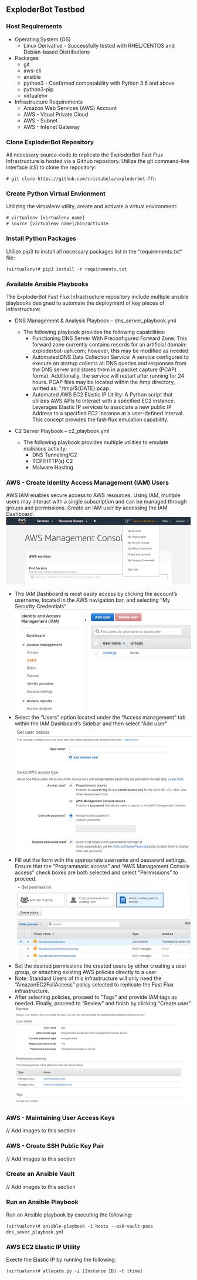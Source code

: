 ## ExploderBot Testbed

### Host Requirements
* Operating System (OS)
  * Linux Derivative - Successfully tested with RHEL/CENTOS and Debian-based Distributions
* Packages
  * git
  * aws-cli
  * ansible
  * python3 - Confirmed compatability with Python 3.6 and above
  * python3-pip
  * virtualenv
* Infrastructure Requirements
  * Amazon Web Services (AWS) Account
  * AWS - Vitual Private Cloud
  * AWS - Subnet
  * AWS - Intenet Gateway

### Clone ExploderBot Repository
 All necessary source-code to replicate the ExploderBot Fast Flux Infrastructure is hosted via a
Github repository. Utilize the git command-line interface (cli) to clone the repository:
```
# git clone https://github.com/cristabela/exploderbot-ffn
```

### Create Python Virtual Envionment
Utilizing the virtualenv utility, create and activate a virtual environment:
```
# virtualenv [virtualenv name]
# source [virtualenv name]/bin/activate
```

### Install Python Packages
Utilize pip3 to install all necessary packages list in the “requirements.txt” file:
```
(virtualenv)# pip3 install -r requirements.txt
```

### Available Ansible Playbooks
The ExploderBot Fast Flux Infrastructure repository include multiple ansible playbooks designed
to automate the deployment of key pieces of infrastructure:
* DNS Management & Analysis Playbook – dns_server_playbook.yml
  * The following playbook provides the following capabilities:
    * Functioning DNS Server With Preconfigured Forward Zone: This forward zone currently contains records for an artificial domain: exploderbot-uah.com; however, this may be modified as needed.
    * Automated DNS Data Collection Service: A service configured to execute on startup collects all DNS queries and responses from the DNS server and stores them in a packet capture (PCAP) format. Additionally, the service will restart after running for 24 hours. PCAP files may be located within the /tmp directory, writted as: "/tmp/${DATE}.pcap.
    * Automated AWS EC2 Elastic IP Utility: A Python script that utilizes AWS APIs to interact with a specified EC2 instance. Leverages Elastic IP services to associate a new public IP Address to a specified EC2 instance at a user-defined interval. This concept provides the fast-flux emulation capability.
    
* C2 Server Playbook – c2_playbook.yml
  * The following playbook provides multiple utilities to emulate malicious activity:
    * DNS Tunneling/C2
    * TCP/HTTP(s) C2
    * Malware Hosting

### AWS - Create Identity Access Management (IAM) Users
AWS IAM enables secure access to AWS resources. Using IAM, multiple users may interact with a single subscription and can be managed through groups and permissions. Create an IAM user by accessing the IAM Dashboard:
![alt-text](https://github.com/cristisabela/explorderbot-ffn/blob/master/images/my_security_credentials.png)
* The IAM Dashboard is most easily access by clicking the account’s username, located in the AWS navigation bar, and selecting “My Security Credentials”
![alt-text](https://github.com/cristisabela/explorderbot-ffn/blob/master/images/add_user.png)
* Select the “Users” option located under the “Access management” tab within the IAM Dashboard’s Sidebar and then select “Add user”
![alt-text](https://github.com/cristisabela/explorderbot-ffn/blob/master/images/user_details.png)
* Fill out the form with the appropriate username and password settings. Ensure that the “Programmatic access” and “AWS Management Console access” check boxes are both selected and select “Permissions” to proceed.
![alt-text](https://github.com/cristisabela/explorderbot-ffn/blob/master/images/set_permissions.png)
* Set the desired permissions the created users by either creating a user group, or attaching existing AWS policies directly to a user. 
 * Note: Standard Users of this infrastructure will only need the “AmazonEC2FullAccess” policy selected to replicate the Fast Flux infrastructure.
* After selecting policies, proceed to “Tags” and provide IAM tags as needed. Finally, proceed to “Review” and finish by clicking “Create user”
![alt-text](https://github.com/cristisabela/explorderbot-ffn/blob/master/images/user_review.png)

### AWS - Maintaining User Access Keys
// Add images to this section

### AWS - Create SSH Public Key Pair
// Add images to this section

### Create an Ansible Vault
// Add images to this section

### Run an Ansible Playbook
Run an Ansible playbook by executing the following:
```
(virtualenv)# ansible-playbook -i hosts --ask-vault-pass dns_sever_playbook.yml
```

### AWS EC2 Elastic IP Utility
Execte the Elastic IP by running the following:
```
(virtualenv)# allocate.py -i [Instance ID] -t [time]
```

